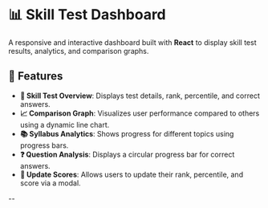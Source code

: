 # 📊 Skill Test Dashboard

A responsive and interactive dashboard built with **React** to display skill test results, analytics, and comparison graphs.

## 🚀 Features
- **📝 Skill Test Overview**: Displays test details, rank, percentile, and correct answers.
- **📈 Comparison Graph**: Visualizes user performance compared to others using a dynamic line chart.
-  **📚 Syllabus Analytics**: Shows progress for different topics using progress bars.
-   **❓ Question Analysis**: Displays a circular progress bar for correct answers.
-   **🔄 Update Scores**: Allows users to update their rank, percentile, and score via a modal.

--

